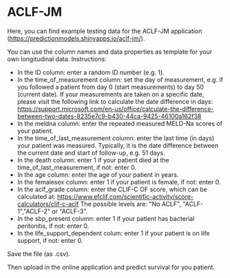 # ACLF-JM

Here, you can find example testing data for the ACLF-JM application (https://predictionmodels.shinyapps.io/aclf-jm/).

You can use the column names and data properties as template for your own longitudinal data.
Instructions:
- In the ID column: enter a random ID number (e.g. 1).
- In the time_of_measurement column: set the day of measurement, e.g. if you followed a patient from day 0 (start measurements) to day 50 (current date). 
If your measurements are taken on a specific date, please visit the following link to calculate the date difference in days: https://support.microsoft.com/en-us/office/calculate-the-difference-between-two-dates-8235e7c9-b430-44ca-9425-46100a162f38
- In the meldna column: enter the repeated measured MELD-Na scores of your patient.
- In the time_of_last_measurement column: enter the last time (in days) your patient was measured. Typically, it is the date difference between the current date and start of follow-up, e.g. 51 days.
- In the death column: enter 1 if your patient died at the time_of_last_measurement, if not: enter 0.
- In the age column: enter the age of your patient in years.
- In the femalesex column: enter 1 if your patient is female, if not: enter 0.
- In the aclf_grade column: enter the CLIF-C OF score, which can be calculated at: https://www.efclif.com/scientific-activity/score-calculators/clif-c-aclf
The possible levels are: "No ACLF", "ACLF-1","ACLF-2" or "ACLF-3".
- In the sbp_present column: enter 1 if your patient has bacterial peritonitis, if not: enter 0.
- In the life_support_dependent colum: enter 1 if your patient is on life support, if not: enter 0.

Save the file (as .csv).

Then upload in the online application and predict survival for you patient.
